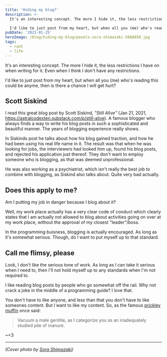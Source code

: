 ```yaml
---
title: 'Hiding my blog?'
description: >-
  It's an interesting concept. The more I hide it, the less restrictions I have on when writing for it. Even when I think I don't have any restrictions.

  I'd like to just post from my heart, but when all you (me) who's reading this could be anyme, then is there a chance I will get hurt?
pubDate: '2021-01-25'
heroImage: /blog/hiding-my-blog/pexels-sora-shimazaki-5668858.jpg
tags:
  - rant
  - life
---
```


It's an interesting concept. The more I hide it, the less restrictions I have on when writing for it. Even when I think I don't have any restrictions.

I'd like to just post from my heart, but when all you (me) who's reading this could be anyme, then is there a chance I will get hurt?<!--more-->

## Scott Siskind

I read this great blog post by Scott Siskind, *"Still Alive"* (Jan 21, 2021, <https://astralcodexten.substack.com/p/still-alive>). A famous blogger who always finds a way to write his blog posts in such a sophisticated and beautiful manner. The years of blogging experience really shows.

In Siskinds post he talks about how his blog gained traction, and how he had been using his real life name in it. The result was that when he was looking for jobs, the interviewers had looked him up, found his blog posts, and rejected his application just thereof. They don't want to employ someone who is blogging, as that was deemed unprofessional.

He was also working as a psychiatrist, which isn't really the best job to combine with blogging, as Siskind also talks about. Quite very bad actually.

## Does this apply to me?

Am I putting my job in danger because I blog about it?

Well, my work place actually has a very clear code of conduct which clearly states that I am actually not allowed to blog about activities going on over at my work place, without the approval of my closest "leader"/boss.

In the programming buisness, blogging is actually encouraged. As long as it's somewhat serious. Though, do I want to put myself up to that standard.

## Call me flimsy, please

Look, I don't like the serious tone of work. As long as I can take it serious when I need to, then I'll not hold myself up to any standards when I'm not required to.

I like reading blog posts by people who go somewhat off the rail. Why not crack a joke in the middle of a programming guide? I love that.

You don't have to like anyone, and less than that you don't have to like someones content. But I want to like my content. So, as the famous [prickley muffin](https://bojackhorseman.fandom.com/wiki/Sarah_Lynn) once said:

> Vacuum a male genitile, as I categorize you as an inadequately studied pile of manure.

~<3

---

*(Cover photo by [Sora Shimazaki](https://www.pexels.com/photo/woman-filling-job-application-form-in-office-with-boss-5668858/))*
